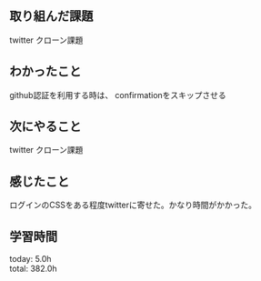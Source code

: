 ## 取り組んだ課題
 twitter クローン課題
## わかったこと
 github認証を利用する時は、
 confirmationをスキップさせる
## 次にやること
 twitter クローン課題
## 感じたこと
  ログインのCSSをある程度twitterに寄せた。かなり時間がかかった。
## 学習時間
today: 5.0h   
total: 382.0h